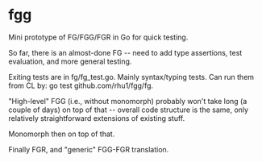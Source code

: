 # fgg
Mini prototype of FG/FGG/FGR in Go for quick testing.

So far, there is an almost-done FG -- need to add type assertions, test evaluation, and more general testing.

Exiting tests are in fg/fg_test.go.  Mainly syntax/typing tests.  Can run them from CL by: go test github.com/rhu1/fgg/fg.

"High-level" FGG (i.e., without monomorph) probably won't take long (a couple of days) on top of that -- overall code structure is the same, only relatively straightforward extensions of existing stuff.

Monomorph then on top of that.

Finally FGR, and "generic" FGG-FGR translation.
